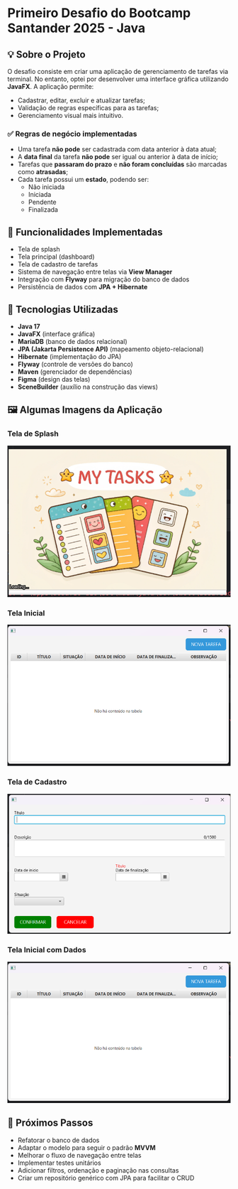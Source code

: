 # Primeiro Desafio do Bootcamp Santander 2025 - Java

## 💡 Sobre o Projeto

O desafio consiste em criar uma aplicação de gerenciamento de tarefas via terminal. No entanto, optei por desenvolver uma interface gráfica utilizando **JavaFX**. A aplicação permite:

- Cadastrar, editar, excluir e atualizar tarefas;
- Validação de regras específicas para as tarefas;
- Gerenciamento visual mais intuitivo.

### ✅ Regras de negócio implementadas

- Uma tarefa **não pode** ser cadastrada com data anterior à data atual;
- A **data final** da tarefa **não pode** ser igual ou anterior à data de início;
- Tarefas que **passaram do prazo** e **não foram concluídas** são marcadas como **atrasadas**;
- Cada tarefa possui um **estado**, podendo ser:
    - Não iniciada
    - Iniciada
    - Pendente
    - Finalizada

## 🚀 Funcionalidades Implementadas

- Tela de splash
- Tela principal (dashboard)
- Tela de cadastro de tarefas
- Sistema de navegação entre telas via **View Manager**
- Integração com **Flyway** para migração do banco de dados
- Persistência de dados com **JPA + Hibernate**

## 🧰 Tecnologias Utilizadas

- **Java 17**
- **JavaFX** (interface gráfica)
- **MariaDB** (banco de dados relacional)
- **JPA (Jakarta Persistence API)** (mapeamento objeto-relacional)
- **Hibernate** (implementação do JPA)
- **Flyway** (controle de versões do banco)
- **Maven** (gerenciador de dependências)
- **Figma** (design das telas)
- **SceneBuilder** (auxílio na construção das views)


## 🖼️ Algumas Imagens da Aplicação

### Tela de Splash
![Tela de Splash](doc/1.png "Tela de Splash")

### Tela Inicial
![Tela Inicial](doc/2.png "Tela Inicial")

### Tela de Cadastro
![Tela de Cadastro](doc/3.png "Tela de Cadastro")

### Tela Inicial com Dados
![Tela Inicial com Dados](doc/2.png "Tela Inicial com Dados")

## 🔧 Próximos Passos

- Refatorar o banco de dados
- Adaptar o modelo para seguir o padrão **MVVM**
- Melhorar o fluxo de navegação entre telas
- Implementar testes unitários
- Adicionar filtros, ordenação e paginação nas consultas
- Criar um repositório genérico com JPA para facilitar o CRUD


